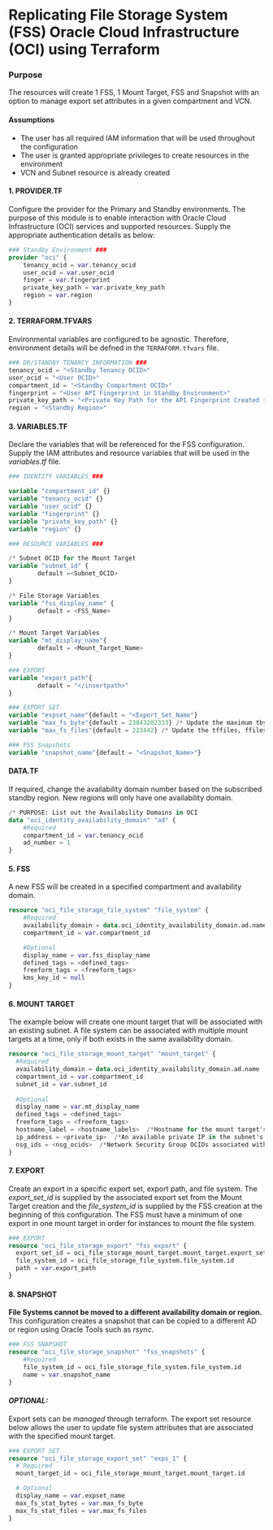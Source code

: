 # Replicating File Storage System (FSS) Oracle Cloud Infrastructure (OCI) using Terraform

### Purpose
The resources will create 1 FSS, 1 Mount Target, FSS and Snapshot with an option to manage export set attributes in a given compartment and VCN. 


#### Assumptions

- The user has all required IAM information that will be used throughout the configuration
- The user is granted appropriate privileges to create resources in the environment
- VCN and Subnet resource is already created



#### 1. PROVIDER.TF

Configure the provider for the Primary and Standby environments. The purpose of this module is to enable interaction with Oracle Cloud Infrastructure (OCI) services and supported resources. Supply the appropriate authentication details as below:

```terraform
### Standby Environment ###
provider "oci" {
    tenancy_ocid = var.tenancy_ocid
    user_ocid = var.user_ocid
    finger = var.fingerprint
    private_key_path = var.private_key_path
    region = var.region
}

```

#### 2. TERRAFORM.TFVARS

Environmental variables are configured to be agnostic. Therefore, environment details will be defned in the `TERRAFORM.tfvars` file. 

```terraform
### DR/STANDBY TENANCY INFORMATION ###
tenancy_ocid = "<Standby Tenancy OCID>"
user_ocid = "<User OCID>"
compartment_id = "<Standby Compartment OCID>"
fingerprint = "<User API Fingerprint in Standby Environment>"
private_key_path = "<Private Key Path for the API Fingerprint Created in Standby Environment>"
region = "<Standby Region>"
```

#### 3. VARIABLES.TF

Declare the variables that will be referenced for the FSS configuration. Supply the IAM attributes and resource variables that will be used in the <i>variables.tf</i> file.

```terraform
### IDENTITY VARIABLES ###

variable "compartment_id" {}
variable "tenancy_ocid" {}
variable "user_ocid" {}
variable "fingerprint" {}
variable "private_key_path" {}
variable "region" {}

### RESOURCE VARIABLES ###

/* Subnet OCID for the Mount Target 
variable "subnet_id" {
        default =<Subnet_OCID>
}

/* File Storage Variables 
variable "fss_display_name" {
        default = <FSS_Name>
}

/* Mount Target Variables
variable "mt_display_name"{
        default = <Mount_Target_Name>
}

### EXPORT
variable "export_path"{
        default = "</insertpath>"
}

### EXPORT SET
variable "expset_name"{default = "<Export_Set_Name"}
variable "max_fs_byte"{default = 23843202333} /* Update the maximum tbytes, fbytes, and abytes values
variable "max_fs_files"{default = 223442} /* Update the tffiles, ffiles and afiles values

### FSS Snapshots
variable "snapshot_name"{default = "<Snapshot_Name>"}
```



#### DATA.TF

If required, change the availability domain number based on the subscribed standby region. New regions will only have one availability domain. 

```terraform
/* PURPOSE: List out the Availability Domains in OCI
data "oci_identity_availability_domain" "ad" {
    #Required
    compartment_id = var.tenancy_ocid
    ad_number = 1
}
```

#### 5. FSS

A new FSS will be created in a specified compartment and availability domain.

```terraform
resource "oci_file_storage_file_system" "file_system" {
    #Required
    availability_domain = data.oci_identity_availability_domain.ad.name /* Value for AD from: DATA.TF
    compartment_id = var.compartment_id

    #Optional
    display_name = var.fss_display_name
    defined_tags = <defined_tags>
    freeform_tags = <freeform_tags>
    kms_key_id = null
}
```

#### 6. MOUNT TARGET

The example below will create one mount target that will be associated with an existing subnet. A file system can be associated with multiple mount targets at a time, only if both exists in the same availability domain. 

```terraform
resource "oci_file_storage_mount_target" "mount_target" {
  #Required
  availability_domain = data.oci_identity_availability_domain.ad.name
  compartment_id = var.compartment_id
  subnet_id = var.subnet_id
  
  #Optional
  display_name = var.mt_display_name
  defined_tags = <defined_tags>
  freeform_tags = <freeform_tags>
  hostname_label = <hostname_labels>  /*Hostname for the mount target's IP address*/
  ip_address = <private_ip>  /*An available private IP in the subnet's CIDR*/
  nsg_ids = <nsg_ocids>  /*Network Security Group OCIDs associated with the mount target. Maximum ID's = 5*/
}
```

#### 7. EXPORT

Create an export in a specific export set, export path, and file system. The <i>export_set_id</i> is supplied by the associated export set from the Mount Target creation and the <i>file_system_id</i> is supplied by the FSS creation at the beginning of this configuration. The FSS must have a minimum of one export in one mount target in order for instances to mount the file system.

```terraform
### EXPORT 
resource "oci_file_storage_export" "fss_export" {
  export_set_id = oci_file_storage_mount_target.mount_target.export_set_id
  file_system_id = oci_file_storage_file_system.file_system.id
  path = var.export_path
}
```

#### 8. SNAPSHOT

<b>File Systems cannot be moved to a different availability domain or region.</b> This configuration creates a snapshot that can be copied to a different AD or region using Oracle Tools such as <i>rsync</i>.

```terraform
### FSS SNAPSHOT
resource "oci_file_storage_snapshot" "fss_snapshots" {
    #Required
    file_system_id = oci_file_storage_file_system.file_system.id
    name = var.snapshot_name
}
```
#### <i>OPTIONAL:</i>

Export sets can be <i>managed</i> through terraform. The export set resource below allows the user to update file system attributes that are associated with the specified mount target.
```terraform
### EXPORT SET
resource "oci_file_storage_export_set" "exps_1" {
  # Required
  mount_target_id = oci_file_storage_mount_target.mount_target.id

  # Optional
  display_name = var.expset_name
  max_fs_stat_bytes = var.max_fs_byte
  max_fs_stat_files = var.max_fs_files
}
```

